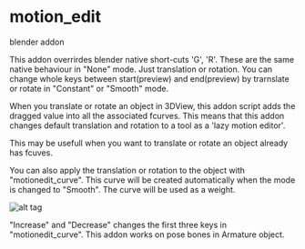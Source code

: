 # motion_edit

blender addon

This addon overrirdes blender native short-cuts 'G', 'R'.
These are the same native behaviour in "None" mode. Just translation or rotation.
You can change whole keys between start(preview) and end(preview) by trarnslate or rotate in "Constant" or "Smooth" mode.

When you translate or rotate an object in 3DView, this addon script adds the dragged value into all the associated fcurves. This means that this addon changes default translation and rotation to a tool as a 'lazy motion editor'.

This may be usefull when you want to translate or rotate an object already has fcuves.

You can also apply the translation or rotation to the object with "motionedit_curve". This curve will be created automatically when the mode is changed to "Smooth". The curve will be used as a weight. 

![alt tag](https://github.com/imosan/motion_edit/blob/master/motion_edit_1.jpg)

"Increase" and "Decrease" changes the first three keys in "motionedit_curve".
This addon works on pose bones in Armature object.
